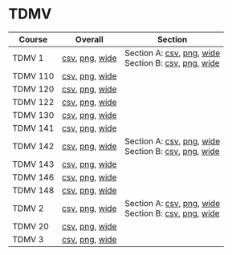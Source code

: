 # TDMV

| Course | Overall | Section |
| ------ | ------- | ------- |
| TDMV 1 | [csv](https://github.com/UCSD-Historical-Enrollment-Data/2023Spring/blob/main/overall/TDMV%201.csv), [png](https://raw.githubusercontent.com/UCSD-Historical-Enrollment-Data/2023Spring/main/plot_overall/TDMV%201.png), [wide](https://raw.githubusercontent.com/UCSD-Historical-Enrollment-Data/2023Spring/main/plot_overall_wide/TDMV%201.png) | Section A: [csv](https://github.com/UCSD-Historical-Enrollment-Data/2023Spring/blob/main/section/TDMV%201_A.csv), [png](https://raw.githubusercontent.com/UCSD-Historical-Enrollment-Data/2023Spring/main/plot_section/TDMV%201_A.png), [wide](https://raw.githubusercontent.com/UCSD-Historical-Enrollment-Data/2023Spring/main/plot_section_wide/TDMV%201_A.png)<br>Section B: [csv](https://github.com/UCSD-Historical-Enrollment-Data/2023Spring/blob/main/section/TDMV%201_B.csv), [png](https://raw.githubusercontent.com/UCSD-Historical-Enrollment-Data/2023Spring/main/plot_section/TDMV%201_B.png), [wide](https://raw.githubusercontent.com/UCSD-Historical-Enrollment-Data/2023Spring/main/plot_section_wide/TDMV%201_B.png) |
| TDMV 110 | [csv](https://github.com/UCSD-Historical-Enrollment-Data/2023Spring/blob/main/overall/TDMV%20110.csv), [png](https://raw.githubusercontent.com/UCSD-Historical-Enrollment-Data/2023Spring/main/plot_overall/TDMV%20110.png), [wide](https://raw.githubusercontent.com/UCSD-Historical-Enrollment-Data/2023Spring/main/plot_overall_wide/TDMV%20110.png) |  |
| TDMV 120 | [csv](https://github.com/UCSD-Historical-Enrollment-Data/2023Spring/blob/main/overall/TDMV%20120.csv), [png](https://raw.githubusercontent.com/UCSD-Historical-Enrollment-Data/2023Spring/main/plot_overall/TDMV%20120.png), [wide](https://raw.githubusercontent.com/UCSD-Historical-Enrollment-Data/2023Spring/main/plot_overall_wide/TDMV%20120.png) |  |
| TDMV 122 | [csv](https://github.com/UCSD-Historical-Enrollment-Data/2023Spring/blob/main/overall/TDMV%20122.csv), [png](https://raw.githubusercontent.com/UCSD-Historical-Enrollment-Data/2023Spring/main/plot_overall/TDMV%20122.png), [wide](https://raw.githubusercontent.com/UCSD-Historical-Enrollment-Data/2023Spring/main/plot_overall_wide/TDMV%20122.png) |  |
| TDMV 130 | [csv](https://github.com/UCSD-Historical-Enrollment-Data/2023Spring/blob/main/overall/TDMV%20130.csv), [png](https://raw.githubusercontent.com/UCSD-Historical-Enrollment-Data/2023Spring/main/plot_overall/TDMV%20130.png), [wide](https://raw.githubusercontent.com/UCSD-Historical-Enrollment-Data/2023Spring/main/plot_overall_wide/TDMV%20130.png) |  |
| TDMV 141 | [csv](https://github.com/UCSD-Historical-Enrollment-Data/2023Spring/blob/main/overall/TDMV%20141.csv), [png](https://raw.githubusercontent.com/UCSD-Historical-Enrollment-Data/2023Spring/main/plot_overall/TDMV%20141.png), [wide](https://raw.githubusercontent.com/UCSD-Historical-Enrollment-Data/2023Spring/main/plot_overall_wide/TDMV%20141.png) |  |
| TDMV 142 | [csv](https://github.com/UCSD-Historical-Enrollment-Data/2023Spring/blob/main/overall/TDMV%20142.csv), [png](https://raw.githubusercontent.com/UCSD-Historical-Enrollment-Data/2023Spring/main/plot_overall/TDMV%20142.png), [wide](https://raw.githubusercontent.com/UCSD-Historical-Enrollment-Data/2023Spring/main/plot_overall_wide/TDMV%20142.png) | Section A: [csv](https://github.com/UCSD-Historical-Enrollment-Data/2023Spring/blob/main/section/TDMV%20142_A.csv), [png](https://raw.githubusercontent.com/UCSD-Historical-Enrollment-Data/2023Spring/main/plot_section/TDMV%20142_A.png), [wide](https://raw.githubusercontent.com/UCSD-Historical-Enrollment-Data/2023Spring/main/plot_section_wide/TDMV%20142_A.png)<br>Section B: [csv](https://github.com/UCSD-Historical-Enrollment-Data/2023Spring/blob/main/section/TDMV%20142_B.csv), [png](https://raw.githubusercontent.com/UCSD-Historical-Enrollment-Data/2023Spring/main/plot_section/TDMV%20142_B.png), [wide](https://raw.githubusercontent.com/UCSD-Historical-Enrollment-Data/2023Spring/main/plot_section_wide/TDMV%20142_B.png) |
| TDMV 143 | [csv](https://github.com/UCSD-Historical-Enrollment-Data/2023Spring/blob/main/overall/TDMV%20143.csv), [png](https://raw.githubusercontent.com/UCSD-Historical-Enrollment-Data/2023Spring/main/plot_overall/TDMV%20143.png), [wide](https://raw.githubusercontent.com/UCSD-Historical-Enrollment-Data/2023Spring/main/plot_overall_wide/TDMV%20143.png) |  |
| TDMV 146 | [csv](https://github.com/UCSD-Historical-Enrollment-Data/2023Spring/blob/main/overall/TDMV%20146.csv), [png](https://raw.githubusercontent.com/UCSD-Historical-Enrollment-Data/2023Spring/main/plot_overall/TDMV%20146.png), [wide](https://raw.githubusercontent.com/UCSD-Historical-Enrollment-Data/2023Spring/main/plot_overall_wide/TDMV%20146.png) |  |
| TDMV 148 | [csv](https://github.com/UCSD-Historical-Enrollment-Data/2023Spring/blob/main/overall/TDMV%20148.csv), [png](https://raw.githubusercontent.com/UCSD-Historical-Enrollment-Data/2023Spring/main/plot_overall/TDMV%20148.png), [wide](https://raw.githubusercontent.com/UCSD-Historical-Enrollment-Data/2023Spring/main/plot_overall_wide/TDMV%20148.png) |  |
| TDMV 2 | [csv](https://github.com/UCSD-Historical-Enrollment-Data/2023Spring/blob/main/overall/TDMV%202.csv), [png](https://raw.githubusercontent.com/UCSD-Historical-Enrollment-Data/2023Spring/main/plot_overall/TDMV%202.png), [wide](https://raw.githubusercontent.com/UCSD-Historical-Enrollment-Data/2023Spring/main/plot_overall_wide/TDMV%202.png) | Section A: [csv](https://github.com/UCSD-Historical-Enrollment-Data/2023Spring/blob/main/section/TDMV%202_A.csv), [png](https://raw.githubusercontent.com/UCSD-Historical-Enrollment-Data/2023Spring/main/plot_section/TDMV%202_A.png), [wide](https://raw.githubusercontent.com/UCSD-Historical-Enrollment-Data/2023Spring/main/plot_section_wide/TDMV%202_A.png)<br>Section B: [csv](https://github.com/UCSD-Historical-Enrollment-Data/2023Spring/blob/main/section/TDMV%202_B.csv), [png](https://raw.githubusercontent.com/UCSD-Historical-Enrollment-Data/2023Spring/main/plot_section/TDMV%202_B.png), [wide](https://raw.githubusercontent.com/UCSD-Historical-Enrollment-Data/2023Spring/main/plot_section_wide/TDMV%202_B.png) |
| TDMV 20 | [csv](https://github.com/UCSD-Historical-Enrollment-Data/2023Spring/blob/main/overall/TDMV%2020.csv), [png](https://raw.githubusercontent.com/UCSD-Historical-Enrollment-Data/2023Spring/main/plot_overall/TDMV%2020.png), [wide](https://raw.githubusercontent.com/UCSD-Historical-Enrollment-Data/2023Spring/main/plot_overall_wide/TDMV%2020.png) |  |
| TDMV 3 | [csv](https://github.com/UCSD-Historical-Enrollment-Data/2023Spring/blob/main/overall/TDMV%203.csv), [png](https://raw.githubusercontent.com/UCSD-Historical-Enrollment-Data/2023Spring/main/plot_overall/TDMV%203.png), [wide](https://raw.githubusercontent.com/UCSD-Historical-Enrollment-Data/2023Spring/main/plot_overall_wide/TDMV%203.png) |  |
